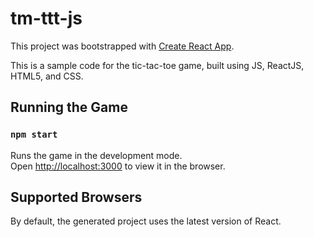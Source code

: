# tm-ttt-js

This project was bootstrapped with [Create React App](https://github.com/facebookincubator/create-react-app).

This is a sample code for the tic-tac-toe game, built using JS, ReactJS, HTML5, and CSS.

## Running the Game

### `npm start`

Runs the game in the development mode.<br>
Open [http://localhost:3000](http://localhost:3000) to view it in the browser.

## Supported Browsers

By default, the generated project uses the latest version of React.
